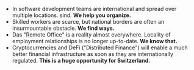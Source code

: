 - In software development teams are international and spread over multiple locations. sind. **We help you organize.**
- Skilled workers are scarce, but national borders are often an insurmountable obstacle. **We find ways.**
- Das "Remote Office" is a reality almost everywhere. Locality of employment relationships is no longer up-to-date. **We know that.**
- Cryptocurrencies and DeFi ("Distributed Finance") will enable a much better financial infrastructure as 
  soon as they are internationally regulated. **This is a huge opportunity for Switzerland.**
  



